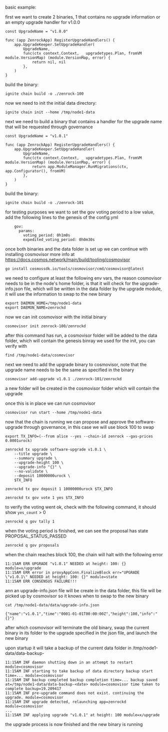 basic example:

first we want to create 2 binaries, 1 that contains no upgrade information or an empty upgrade handler for v1.0.0

```
const UpgradeName = "v1.0.0"

func (app ZenrockApp) RegisterUpgradeHandlers() {
	app.UpgradeKeeper.SetUpgradeHandler(
		UpgradeName,
		func(ctx context.Context, _ upgradetypes.Plan, fromVM module.VersionMap) (module.VersionMap, error) {
			return nil, nil
		},
	)
}
```


build the binary:

```
ignite chain build -o ./zenrock-100
```

now we need to init the initial data directory:

```
ignite chain init --home /tmp/node1-data   
```

next we need to build a binary that contains a handler for the upgrade name that will be requested through governance

```
const UpgradeName = "v1.0.1"

func (app ZenrockApp) RegisterUpgradeHandlers() {
	app.UpgradeKeeper.SetUpgradeHandler(
		UpgradeName,
		func(ctx context.Context, _ upgradetypes.Plan, fromVM module.VersionMap) (module.VersionMap, error) {
			return app.ModuleManager.RunMigrations(ctx, app.Configurator(), fromVM)
		},
	)
}
```

build the binary:

```
ignite chain build -o ./zenrock-101
```

for testing purposes we want to set the gov voting period to a low value, 
add the following lines to the genesis of the config.yml
```
    gov:
      params:
        voting_period: 0h1m0s
        expedited_voting_period: 0h0m30s
```


once both binaries and the data folder is set up we can continue with installing cosmovisor
more info at https://docs.cosmos.network/main/build/tooling/cosmovisor

```
go install cosmossdk.io/tools/cosmovisor/cmd/cosmovisor@latest
```

we need to configure at least the following env vars,
the reason cosmovisor needs to be in the node's home folder, is that it will check for the upgrade-info.json file,
which will be written in the data folder by the upgrade module, it will use the information to swap to the new binary

```
export DAEMON_HOME=/tmp/node1-data
export DAEMON_NAME=zenrockd
```

now we can init cosmovisor with the initial binary

```
cosmovisor init zenrock-100/zenrockd
```

after this command has run, a cosmovisor folder will be added to the data folder, 
which will contain the genesis binray we used for the init, you can verify with 
```
find /tmp/node1-data/cosmovisor
```

next we need to add the upgrade binary to cosmovisor, note that the upgrade name needs to be the same as specified in the binary

```
cosmovisor add-upgrade v1.0.1 ./zenrock-101/zenrockd
```

a new folder will be created in the cosmovisor folder which will contain the upgrade

once this is in place we can run cosmovisor

```
cosmovisor run start --home /tmp/node1-data
```

now that the chain is running we can propose and approve the software-upgrade through governance, in this case we will use block 100 to swap

```
export TX_INFO=(--from alice --yes --chain-id zenrock --gas-prices 0.0001urock)

zenrockd tx upgrade software-upgrade v1.0.1 \
	--title upgrade \
	--summary upgrade \
	--upgrade-height 100 \
	--upgrade-info "{}" \
	--no-validate \
	--deposit 10000000urock \
	$TX_INFO

zenrockd tx gov deposit 1 10000000urock $TX_INFO

zenrockd tx gov vote 1 yes $TX_INFO

```

to verify the voting went ok, check with the following command, it should show `yes_count` > 0
```
zenrockd q gov tally 1
```

when the voting period is finished, we can see the proposal has state PROPOSAL_STATUS_PASSED

```
zenrockd q gov proposals
```



when the chain reaches block 100, 
the chain will halt with the following error
```
11:15AM ERR UPGRADE "v1.0.1" NEEDED at height: 100: {} module=x/upgrade
11:15AM ERR error in proxyAppConn.FinalizeBlock err="UPGRADE \"v1.0.1\" NEEDED at height: 100: {}" module=state
11:15AM ERR CONSENSUS FAILURE!!!
```

ann an upgrade-info.json file will be create in the data folder, this file will be picked up by cosmovisor so it knows when to swap to the new binary
```
cat /tmp/node1-data/data/upgrade-info.json

{"name":"v1.0.1","time":"0001-01-01T00:00:00Z","height":100,"info":"{}"}
```

after which cosmovisor will terminate the old binary, 
swap the current binary in its folder to the upgrade specified in the json file,
and launch the new binary

upon startup it will take a backup of the current data folder in /tmp/node1-data/data-backup-<date>


```
11:15AM INF daemon shutting down in an attempt to restart module=cosmovisor
11:15AM INF starting to take backup of data directory backup start time=... module=cosmovisor
11:15AM INF backup completed backup completion time=... backup saved at=/tmp/node1-data/data-backup-<date> module=cosmovisor time taken to complete backup=19.209417
11:15AM INF pre-upgrade command does not exist. continuing the upgrade. module=cosmovisor
11:15AM INF upgrade detected, relaunching app=zenrockd module=cosmovisor
...
11:15AM INF applying upgrade "v1.0.1" at height: 100 module=x/upgrade
```

the upgrade process is now finished and the new binary is running
